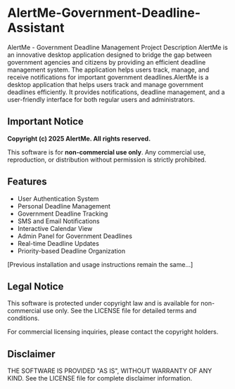 # AlertMe-Government-Deadline-Assistant
AlertMe - Government Deadline Management   Project Description  AlertMe is an innovative desktop application designed to bridge the gap between government agencies and citizens by providing an efficient deadline management system. The application helps users track, manage, and receive notifications for important government deadlines.AlertMe is a desktop application that helps users track and manage government deadlines efficiently. It provides notifications, deadline management, and a user-friendly interface for both regular users and administrators.

## Important Notice

**Copyright (c) 2025 AlertMe. All rights reserved.**

This software is for **non-commercial use only**. Any commercial use, reproduction, or distribution without permission is strictly prohibited.

## Features

- User Authentication System
- Personal Deadline Management
- Government Deadline Tracking
- SMS and Email Notifications
- Interactive Calendar View
- Admin Panel for Government Deadlines
- Real-time Deadline Updates
- Priority-based Deadline Organization

[Previous installation and usage instructions remain the same...]

## Legal Notice

This software is protected under copyright law and is available for non-commercial use only. See the LICENSE file for detailed terms and conditions.

For commercial licensing inquiries, please contact the copyright holders.

## Disclaimer

THE SOFTWARE IS PROVIDED "AS IS", WITHOUT WARRANTY OF ANY KIND. See the LICENSE file for complete disclaimer information.
